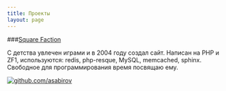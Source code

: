 ```yaml
---
title: Проекты
layout: page
---
```



###[Square Faction](http://squarefaction.ru)

С детства увлечен играми и в 2004 году создал сайт. Написан на PHP и ZF1, используются: redis, php-resque, MySQL, memcached, sphinx.
Свободное для программирования время посвящаю ему.



<div class="contacts">
    <a href="https://github.com/asabirov"><img src="/images/icons/github.png" alt="github.com/asabirov" /></a>
</div>

